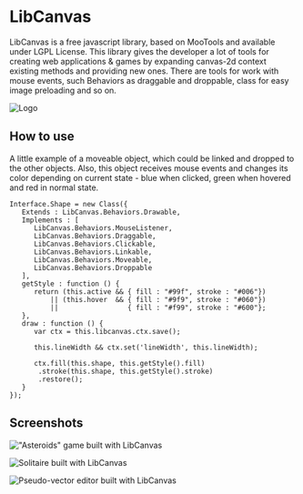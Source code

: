 LibCanvas
=========

LibCanvas is a free javascript library, based on MooTools and available under LGPL License. This library gives the developer a lot of tools for creating web applications & games by expanding canvas-2d context existing methods and providing new ones. There are tools for work with mouse events, such Behaviors as draggable and droppable, class for easy image preloading and so on.

![Logo](http://funkyimg.com/u2/608/884/libcanvas-logo.png)

How to use
----------

A little example of a moveable object, which could be linked and dropped to the other objects.
Also, this object receives mouse events and changes its color depending on current state - blue when clicked,
green when hovered and red in normal state.

	Interface.Shape = new Class({
	   Extends : LibCanvas.Behaviors.Drawable,
	   Implements : [
		  LibCanvas.Behaviors.MouseListener,
		  LibCanvas.Behaviors.Draggable,
		  LibCanvas.Behaviors.Clickable,
		  LibCanvas.Behaviors.Linkable,
		  LibCanvas.Behaviors.Moveable,
		  LibCanvas.Behaviors.Droppable
	   ],
	   getStyle : function () {
		  return (this.active && { fill : "#99f", stroke : "#006"})
			  || (this.hover  && { fill : "#9f9", stroke : "#060"})
			  ||                 { fill : "#f99", stroke : "#600"};
	   },
	   draw : function () {
		  var ctx = this.libcanvas.ctx.save();

		  this.lineWidth && ctx.set('lineWidth', this.lineWidth);

		  ctx.fill(this.shape, this.getStyle().fill)
		   .stroke(this.shape, this.getStyle().stroke)
		   .restore();
	   }
	});

Screenshots
-----------

!["Asteroids" game built with LibCanvas](http://funkyimg.com/u2/964/114/lc-screen-1.jpg)

![Solitaire built with LibCanvas](http://funkyimg.com/u2/964/114/lc-screen-2.jpg)

![Pseudo-vector editor built with LibCanvas](http://libcanvas.com/files/images/demos/path-builder.png)
